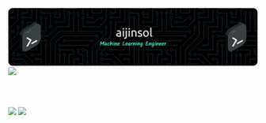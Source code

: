 <div align="center">
    <img src="./imgs/github-header-image.png"/>
</div>

<a href="mailto:jinsolkim719@gmail.com">
<img src="https://img.shields.io/badge/-GMAIL-violet?logo=gmail"/>
</a>

<br><br>

<picture>
<source
  srcset="https://github-readme-stats.vercel.app/api?username=aijinsol&show_icons=true&theme=dark&rank_icon=github"
  media="(prefers-color-scheme: dark)"
/>
<source
  srcset="https://github-readme-stats.vercel.app/api?username=aijinsol&show_icons=true&rank_icon=github"
  media="(prefers-color-scheme: light), (prefers-color-scheme: no-preference)"
/>
<img src="https://github-readme-stats.vercel.app/api?username=aijinsol&show_icons=true&rank_icon=github" />
</picture>


<a href="https://solved.ac/jinsolkim719">
    <img src="http://mazassumnida.wtf/api/v2/generate_badge?boj=jinsolkim719"/>
</a>
